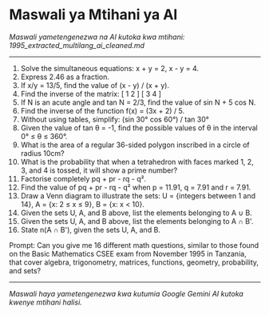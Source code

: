 # Maswali ya Mtihani ya AI
*Maswali yametengenezwa na AI kutoka kwa mtihani: 1995_extracted_multilang_ai_cleaned.md*

---

1. Solve the simultaneous equations: x + y = 2, x - y = 4.
2. Express 2.46 as a fraction.
3. If x/y = 13/5, find the value of (x - y) / (x + y).
4. Find the inverse of the matrix:
   [ 1  2 ]
   [ 3  4 ]
5. If N is an acute angle and tan N = 2/3, find the value of sin N + 5 cos N.
6. Find the inverse of the function f(x) = (3x + 2) / 5.
7. Without using tables, simplify: (sin 30° cos 60°) / tan 30°
8. Given the value of tan θ = -1, find the possible values of θ in the interval 0° ≤ θ ≤ 360°.
9. What is the area of a regular 36-sided polygon inscribed in a circle of radius 10cm?
10. What is the probability that when a tetrahedron with faces marked 1, 2, 3, and 4 is tossed, it will show a prime number?
11. Factorise completely pq + pr - rq - q².
12. Find the value of pq + pr - rq - q² when p = 11.91, q = 7.91 and r = 7.91.
13. Draw a Venn diagram to illustrate the sets:
   U = {integers between 1 and 14}, A = {x: 2 ≤ x ≤ 9}, B = {x: x < 10}.
14. Given the sets U, A, and B above, list the elements belonging to A ∪ B.
15. Given the sets U, A, and B above, list the elements belonging to A ∩ B'.
16. State n(A ∩ B'), given the sets U, A, and B.

Prompt: Can you give me 16 different math questions, similar to those found on the Basic Mathematics CSEE exam from November 1995 in Tanzania, that cover algebra, trigonometry, matrices, functions, geometry, probability, and sets?

---
*Maswali haya yametengenezwa kwa kutumia Google Gemini AI kutoka kwenye mtihani halisi.*
